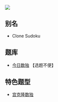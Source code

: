 ![](https://cn.sudoku.today/pic/clonesudoku4x5/15535_134471.png)

## 别名
- Clone Sudoku

## 题库
- [今日数独](https://cn.sudoku.today/g-clone-sudoku/) 【选题不便】

## 特色题型
- [宫克隆数独](宫克隆数独.md)